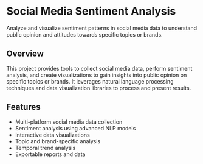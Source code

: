 # Social Media Sentiment Analysis

Analyze and visualize sentiment patterns in social media data to understand public opinion and attitudes towards specific topics or brands.

## Overview

This project provides tools to collect social media data, perform sentiment analysis, and create visualizations to gain insights into public opinion on specific topics or brands. It leverages natural language processing techniques and data visualization libraries to process and present results.

## Features

- Multi-platform social media data collection
- Sentiment analysis using advanced NLP models
- Interactive data visualizations
- Topic and brand-specific analysis
- Temporal trend analysis
- Exportable reports and data
